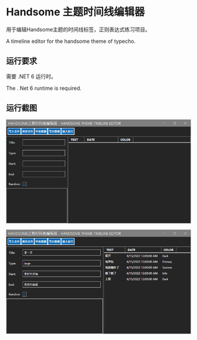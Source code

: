 # Handsome 主题时间线编辑器
用于编辑Handsome主题的时间线标签，正则表达式练习项目。

A timeline editor for the handsome theme of typecho.

## 运行要求

需要 .NET 6 运行时。

The . Net 6 runtime is required.

## 运行截图

![图片](/Assets/convert-original-data.gif)

![图片](/Assets/add-new-row-and-export.gif)
